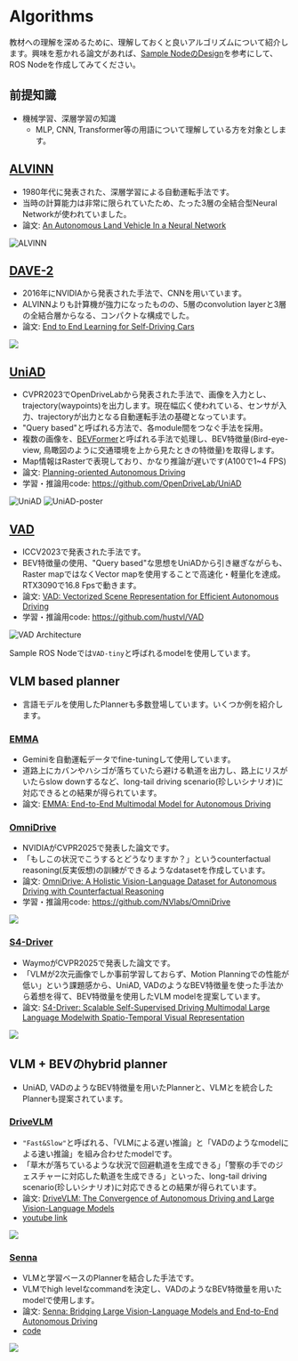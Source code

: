 # Algorithms

教材への理解を深めるために、理解しておくと良いアルゴリズムについて紹介します。興味を惹かれる論文があれば、[Sample NodeのDesign](./design.md)を参考にして、ROS Nodeを作成してみてください。

## 前提知識

- 機械学習、深層学習の知識
    - MLP, CNN, Transformer等の用語について理解している方を対象とします。

## [ALVINN](https://jmvidal.cse.sc.edu/talks/ann/alvinn2.gif)

- 1980年代に発表された、深層学習による自動運転手法です。
- 当時の計算能力は非常に限られていたため、たった3層の全結合型Neural Networkが使われていました。
- 論文: [An Autonomous Land Vehicle In a Neural Network](https://proceedings.neurips.cc/paper/1988/file/812b4ba287f5ee0bc9d43bbf5bbe87fb-Paper.pdf)

![ALVINN](https://jmvidal.cse.sc.edu/talks/ann/alvinn2.gif)

## [DAVE-2](https://arxiv.org/abs/1604.07316)

- 2016年にNVIDIAから発表された手法で、CNNを用いています。
- ALVINNよりも計算機が強力になったものの、5層のconvolution layerと3層の全結合層からなる、コンパクトな構成でした。
- 論文: [End to End Learning for Self-Driving Cars](https://arxiv.org/abs/1604.07316)

![](https://figures.semanticscholar.org/0e3cc46583217ec81e87045a4f9ae3478a008227/3-Figure2-1.png)

## [UniAD](https://opendrivelab.com/assets/publication/uniad.jpg)

- CVPR2023でOpenDriveLabから発表された手法で、画像を入力とし、trajectory(waypoints)を出力します。現在幅広く使われている、センサが入力、trajectoryが出力となる自動運転手法の基礎となっています。
- "Query based"と呼ばれる方法で、各module間をつなぐ手法を採用。
- 複数の画像を、[BEVFormer](https://arxiv.org/abs/2203.17270)と呼ばれる手法で処理し、BEV特徴量(Bird-eye-view, 鳥瞰図のように交通環境を上から見たときの特徴量)を取得します。
- Map情報はRasterで表現しており、かなり推論が遅いです(A100で1~4 FPS)
- 論文: [Planning-oriented Autonomous Driving](https://arxiv.org/abs/2212.10156)
- 学習・推論用code: https://github.com/OpenDriveLab/UniAD

![UniAD](https://opendrivelab.com/assets/publication/uniad.jpg)
![UniAD-poster](https://github.com/OpenDriveLab/UniAD/blob/v2.0/sources/cvpr23_uniad_poster.png?raw=true)

## [VAD](https://arxiv.org/abs/2303.12077)

- ICCV2023で発表された手法です。
- BEV特徴量の使用、"Query based"な思想をUniADから引き継ぎながらも、Raster mapではなくVector mapを使用することで高速化・軽量化を達成。RTX3090で16.8 Fpsで動きます。
- 論文: [VAD: Vectorized Scene Representation for Efficient Autonomous Driving](https://arxiv.org/abs/2303.12077)
- 学習・推論用code: https://github.com/hustvl/VAD

![VAD Architecture](https://raw.githubusercontent.com/hustvl/VAD/main/assets/arch.png)

Sample ROS Nodeでは`VAD-tiny`と呼ばれるmodelを使用しています。

<!-- ## DiffusionDrive

## MonAD

## PRIX -->

## VLM based planner

- 言語モデルを使用したPlannerも多数登場しています。いくつか例を紹介します。

### [EMMA](https://waymo.com/research/emma/)

- Geminiを自動運転データでfine-tuningして使用しています。
- 道路上にカバンやハシゴが落ちていたら避ける軌道を出力し、路上にリスがいたらslow downするなど、long-tail driving scenario(珍しいシナリオ)に対応できるとの結果が得られています。
- 論文: [EMMA: End-to-End Multimodal Model for Autonomous Driving](https://waymo.com/research/emma/)

### [OmniDrive](https://arxiv.org/abs/2405.01533)

- NVIDIAがCVPR2025で発表した論文です。
- 「もしこの状況でこうするとどうなりますか？」というcounterfactual reasoning(反実仮想)の訓練ができるようなdatasetを作成しています。
- 論文: [OmniDrive: A Holistic Vision-Language Dataset for Autonomous Driving with Counterfactual Reasoning](https://arxiv.org/abs/2405.01533)
- 学習・推論用code: https://github.com/NVlabs/OmniDrive

![](https://cvpr.thecvf.com/media/PosterPDFs/CVPR%202025/34693.png?t=1748858551.4455686)

### [S4-Driver](https://arxiv.org/abs/2505.24139)

- WaymoがCVPR2025で発表した論文です。
- 「VLMが2次元画像でしか事前学習しておらず、Motion Planningでの性能が低い」という課題感から、UniAD, VADのようなBEV特徴量を使った手法から着想を得て、BEV特徴量を使用したVLM modelを提案しています。
- 論文: [S4-Driver: Scalable Self-Supervised Driving Multimodal Large Language Modelwith Spatio-Temporal Visual Representation](https://arxiv.org/abs/2505.24139)

![](https://cvpr.thecvf.com/media/PosterPDFs/CVPR%202025/32619.png?t=1748995327.7679746)

## VLM + BEVのhybrid planner

- UniAD, VADのようなBEV特徴量を用いたPlannerと、VLMとを統合したPlannerも提案されています。

### [DriveVLM](https://arxiv.org/abs/2402.12289)

- `"Fast&Slow"`と呼ばれる、「VLMによる遅い推論」と「VADのようなmodelによる速い推論」を組み合わせたmodelです。
- 「草木が落ちているような状況で回避軌道を生成できる」「警察の手でのジェスチャーに対応した軌道を生成できる」といった、long-tail driving scenario(珍しいシナリオ)に対応できるとの結果が得られています。
- 論文: [DriveVLM: The Convergence of Autonomous Driving and Large Vision-Language Models](https://arxiv.org/abs/2402.12289)
- [youtube link](https://www.youtube.com/embed/mt-SdHTTZzA)

![](https://tsinghua-mars-lab.github.io/DriveVLM/images/pipeline.png)



### [Senna](https://github.com/hustvl/Senna)

- VLMと学習ベースのPlannerを結合した手法です。
- VLMでhigh levelなcommandを決定し、VADのようなBEV特徴量を用いたmodelで使用します。
- 論文: [Senna: Bridging Large Vision-Language Models and End-to-End Autonomous Driving](https://arxiv.org/abs/2410.22313)
- [code](https://github.com/hustvl/Senna)

![](https://github.com/hustvl/Senna/raw/main/assets/teaser.png)

<!-- # VLA based planner

### [OpenDriveVLA]() -->

